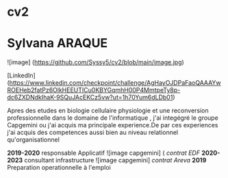 # cv2 
# Sylvana ARAQUE
![image] (https://github.com/Syssy5/cv2/blob/main/image.jpg)

[LinkedIn] (https://www.linkedin.com/checkpoint/challenge/AgHayOJDPaFaoQAAAYwROEHeb2fatPz6OlkHEEUTICu0KBYGqmhH00P4MmtpeTy8p-dc6ZXDNdkIhaK-9SQuJAcEKCz5vw?ut=1h70Yum6dLDb01) 



Apres des etudes en biologie cellulaire physiologie et une reconversion professionnelle dans le domaine de l'informatique , j'ai integégré le groupe Capgemini ou j'ai acquis ma principale experience.De par ces experiences j'ai acquis des competences aussi bien au niveau relationnel qu'organisationnel


**2019-2020** responsable Applicatif  ![image capgemini] (  *contrat EDF*
**2020-2023** consultant infrastructure ![image capgemini] *contrat Areva*
**2019** Preparation operationnelle à l'emploi 


